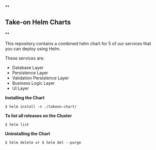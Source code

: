 
**

## Take-on Helm Charts

**

This repository contains a combined helm chart for 5 of our services that you can deploy using Helm.

These services are:

-   Database Layer
-   Persistence Layer
-   Validation Persistence Layer
-   Business Logic Layer
-   UI Layer

**Installing the Chart**

    $ helm install -n ./takeon-chart/

**To list all releases on the Cluster**

    $ helm list

**Uninstalling the Chart**

    $ helm delete or $ helm del --purge

